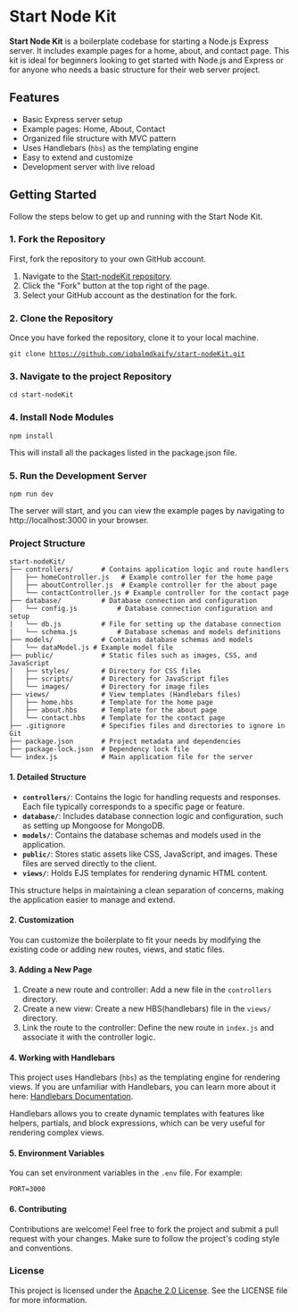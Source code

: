 # Start Node Kit

**Start Node Kit** is a boilerplate codebase for starting a Node.js Express server. It includes example pages for a home, about, and contact page. This kit is ideal for beginners looking to get started with Node.js and Express or for anyone who needs a basic structure for their web server project.

## Features

- Basic Express server setup
- Example pages: Home, About, Contact
- Organized file structure with MVC pattern
- Uses Handlebars (`hbs`) as the templating engine
- Easy to extend and customize
- Development server with live reload

## Getting Started

Follow the steps below to get up and running with the Start Node Kit.

### 1. Fork the Repository

First, fork the repository to your own GitHub account.

1. Navigate to the [Start-nodeKit repository](https://github.com/iqbalmdkaify/start-nodeKit).
2. Click the "Fork" button at the top right of the page.
3. Select your GitHub account as the destination for the fork.

### 2. Clone the Repository

Once you have forked the repository, clone it to your local machine.

<code>git clone https://github.com/iqbalmdkaify/start-nodeKit.git</code>

### 3. Navigate to the project Repository

<code>cd start-nodeKit</code>

### 4. Install Node Modules

<code>npm install</code>

This will install all the packages listed in the package.json file.

### 5. Run the Development Server

<code>npm run dev</code>

The server will start, and you can view the example pages by navigating to http://localhost:3000 in your browser.

### Project Structure

```
start-nodeKit/
├── controllers/       # Contains application logic and route handlers
│   ├── homeController.js   # Example controller for the home page
│   ├── aboutController.js  # Example controller for the about page
│   └── contactController.js # Example controller for the contact page
├── database/          # Database connection and configuration
│   └── config.js          # Database connection configuration and setup
|   └── db.js          # File for setting up the database connection
|   └── schema.js          # Database schemas and models definitions
├── models/            # Contains database schemas and models
│   └── dataModel.js # Example model file
├── public/            # Static files such as images, CSS, and JavaScript
│   ├── styles/        # Directory for CSS files
│   ├── scripts/       # Directory for JavaScript files
│   └── images/        # Directory for image files
├── views/             # View templates (Handlebars files)
│   ├── home.hbs       # Template for the home page
│   ├── about.hbs      # Template for the about page
│   └── contact.hbs    # Template for the contact page
├── .gitignore         # Specifies files and directories to ignore in Git
├── package.json       # Project metadata and dependencies
├── package-lock.json  # Dependency lock file
└── index.js           # Main application file for the server
```

#### 1. Detailed Structure

- **`controllers/`**: Contains the logic for handling requests and responses. Each file typically corresponds to a specific page or feature.
- **`database/`**: Includes database connection logic and configuration, such as setting up Mongoose for MongoDB.
- **`models/`**: Contains the database schemas and models used in the application.
- **`public/`**: Stores static assets like CSS, JavaScript, and images. These files are served directly to the client.
- **`views/`**: Holds EJS templates for rendering dynamic HTML content.

This structure helps in maintaining a clean separation of concerns, making the application easier to manage and extend.

#### 2. Customization

You can customize the boilerplate to fit your needs by modifying the existing code or adding new routes, views, and static files.

#### 3. Adding a New Page

1. Create a new route and controller: Add a new file in the `controllers` directory.
2. Create a new view: Create a new HBS(handlebars) file in the `views/` directory.
3. Link the route to the controller: Define the new route in `index.js` and associate it with the controller logic.

#### 4. Working with Handlebars

This project uses Handlebars (`hbs`) as the templating engine for rendering views. If you are unfamiliar with Handlebars, you can learn more about it here: [Handlebars Documentation](https://handlebarsjs.com/).

Handlebars allows you to create dynamic templates with features like helpers, partials, and block expressions, which can be very useful for rendering complex views.

#### 5. Environment Variables

You can set environment variables in the `.env` file. For example:

<code>PORT=3000</code>

#### 6. Contributing

Contributions are welcome! Feel free to fork the project and submit a pull request with your changes. Make sure to follow the project's coding style and conventions.

### License

This project is licensed under the [Apache 2.0 License](http://www.apache.org/licenses/). See the LICENSE file for more information.




